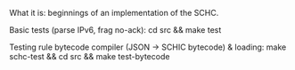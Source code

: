 
What it is: beginnings of an implementation of the SCHC.

Basic tests (parse IPv6, frag no-ack):
  cd src && make test
  
Testing rule bytecode compiler (JSON -> SCHIC bytecode) & loading:
  make schc-test && cd src && make test-bytecode


